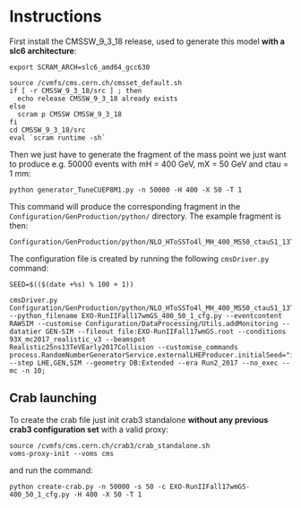 # Instructions

First install the CMSSW_9_3_18 release, used to generate this model <strong>with a slc6 architecture</strong>:

```
export SCRAM_ARCH=slc6_amd64_gcc630

source /cvmfs/cms.cern.ch/cmsset_default.sh
if [ -r CMSSW_9_3_18/src ] ; then
  echo release CMSSW_9_3_18 already exists
else
  scram p CMSSW CMSSW_9_3_18
fi
cd CMSSW_9_3_18/src
eval `scram runtime -sh`
```

Then we just have to generate the fragment of the mass point we just want to produce e.g. 50000 events with mH = 400 GeV, mX = 50 GeV and ctau = 1 mm:

```
python generator_TuneCUEP8M1.py -n 50000 -H 400 -X 50 -T 1
```

This command will produce the corresponding fragment in the ```Configuration/GenProduction/python/``` directory. The example fragment is then:

```
Configuration/GenProduction/python/NLO_HToSSTo4l_MH_400_MS50_ctauS1_13TeV.py
```


The configuration file is created by running the following ```cmsDriver.py``` command:

```
SEED=$(($(date +%s) % 100 + 1))

cmsDriver.py Configuration/GenProduction/python/NLO_HToSSTo4l_MH_400_MS50_ctauS1_13TeV.py --python_filename EXO-RunIIFall17wmGS_400_50_1_cfg.py --eventcontent RAWSIM --customise Configuration/DataProcessing/Utils.addMonitoring --datatier GEN-SIM --fileout file:EXO-RunIIFall17wmGS.root --conditions 93X_mc2017_realistic_v3 --beamspot Realistic25ns13TeVEarly2017Collision --customise_commands process.RandomNumberGeneratorService.externalLHEProducer.initialSeed="int(${SEED})" --step LHE,GEN,SIM --geometry DB:Extended --era Run2_2017 --no_exec --mc -n 10;
```

## Crab launching

To create the crab file just init crab3 standalone <strong>without any previous crab3 configuration set</strong> with a valid proxy:
```
source /cvmfs/cms.cern.ch/crab3/crab_standalone.sh
voms-proxy-init --voms cms
```

and run the command:

```
python create-crab.py -n 50000 -s 50 -c EXO-RunIIFall17wmGS-400_50_1_cfg.py -H 400 -X 50 -T 1
```


